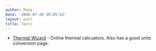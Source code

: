 ```yaml
---
author: Mang
date: '2004-07-20 20:05:52'
layout: post
title: Toolz
---
```


* [Thermal Wizard](http://www.thermal-wizard.com/tmwiz/) - Online thermal calcuators.  Also has a good units conversion page.
